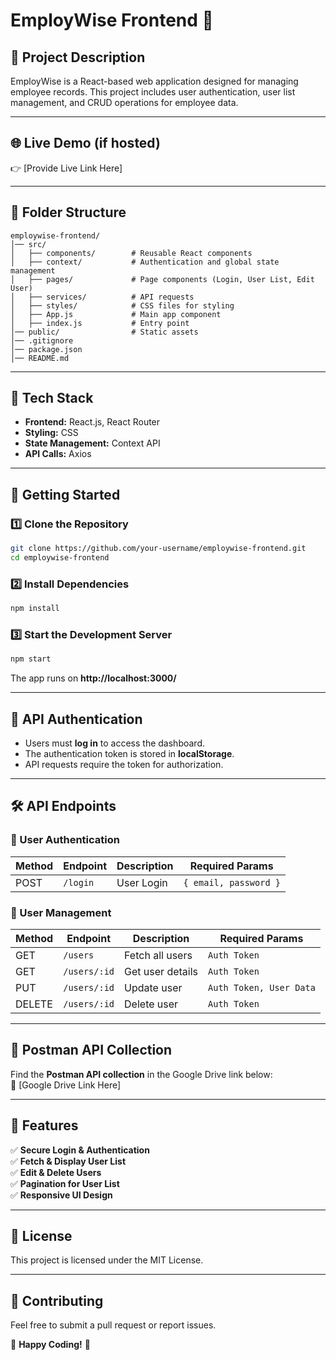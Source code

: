 # **EmployWise Frontend** 🚀  

## **📌 Project Description**  
EmployWise is a React-based web application designed for managing employee records. This project includes user authentication, user list management, and CRUD operations for employee data.  

---

## **🌐 Live Demo (if hosted)**  
👉 [Provide Live Link Here]  

---

## **📂 Folder Structure**  
```
employwise-frontend/
│── src/
│   ├── components/        # Reusable React components
│   ├── context/           # Authentication and global state management
│   ├── pages/             # Page components (Login, User List, Edit User)
│   ├── services/          # API requests
│   ├── styles/            # CSS files for styling
│   ├── App.js             # Main app component
│   ├── index.js           # Entry point
│── public/                # Static assets
│── .gitignore
│── package.json
│── README.md
```

---

## **🔧 Tech Stack**  
- **Frontend:** React.js, React Router  
- **Styling:** CSS  
- **State Management:** Context API  
- **API Calls:** Axios  

---

## **🚀 Getting Started**  

### **1️⃣ Clone the Repository**  
```bash
git clone https://github.com/your-username/employwise-frontend.git
cd employwise-frontend
```

### **2️⃣ Install Dependencies**  
```bash
npm install
```

### **3️⃣ Start the Development Server**  
```bash
npm start
```
The app runs on **http://localhost:3000/**  

---

## **🔑 API Authentication**  
- Users must **log in** to access the dashboard.  
- The authentication token is stored in **localStorage**.  
- API requests require the token for authorization.  

---

## **🛠 API Endpoints**  

### **🔹 User Authentication**  
| Method | Endpoint      | Description        | Required Params |
|--------|-------------|-------------------|----------------|
| POST   | `/login`    | User Login        | `{ email, password }` |

### **🔹 User Management**  
| Method | Endpoint      | Description        | Required Params |
|--------|-------------|-------------------|----------------|
| GET    | `/users`    | Fetch all users   | `Auth Token`   |
| GET    | `/users/:id` | Get user details | `Auth Token`   |
| PUT    | `/users/:id` | Update user       | `Auth Token, User Data` |
| DELETE | `/users/:id` | Delete user       | `Auth Token`   |

---

## **📂 Postman API Collection**  
Find the **Postman API collection** in the Google Drive link below:  
🔗 [Google Drive Link Here]  

---

## **📌 Features**  
✅ **Secure Login & Authentication**  
✅ **Fetch & Display User List**  
✅ **Edit & Delete Users**  
✅ **Pagination for User List**  
✅ **Responsive UI Design**  

---

## **📝 License**  
This project is licensed under the MIT License.  

---

## **🤝 Contributing**  
Feel free to submit a pull request or report issues.  

🚀 **Happy Coding!** 🎉  
